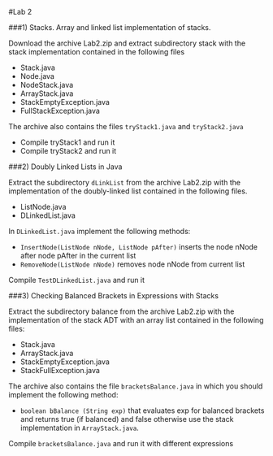 #Lab 2

###1) Stacks. Array and linked list implementation of stacks.

Download the archive Lab2.zip and extract subdirectory stack with the stack implementation contained in the following files

 - Stack.java
 - Node.java
 - NodeStack.java
 - ArrayStack.java
 - StackEmptyException.java
 - FullStackException.java

The archive also contains the files `tryStack1.java` and `tryStack2.java`

- Compile tryStack1 and run it
- Compile tryStack2 and run it

###2) Doubly Linked Lists in Java

Extract the subdirectory `dLinkList` from the archive Lab2.zip with the implementation of the doubly-linked list contained in the following files.

- ListNode.java
- DLinkedList.java

In `DLinkedList.java` implement the following methods:

- `InsertNode(ListNode nNode, ListNode pAfter)`
inserts the node nNode after node pAfter in the current list
- `RemoveNode(ListNode nNode)`
removes node nNode from current list

Compile `TestDLinkedList.java` and run it

###3) Checking Balanced Brackets in Expressions with Stacks

Extract the subdirectory balance from the archive Lab2.zip with the implementation of the stack ADT with an array list contained in the following files:

- Stack.java
- ArrayStack.java
- StackEmptyException.java
- StackFullException.java

The archive also contains the file `bracketsBalance.java` in which you should implement the following method:

- `boolean bBalance (String exp)`
that evaluates exp for balanced brackets and returns true (if balanced) and false otherwise
use the stack implementation in `ArrayStack.java`.

Compile `bracketsBalance.java` and run it with different expressions